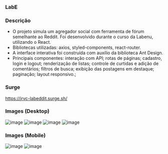 ### LabE

### Descrição
- O projeto simula um agregador social com ferramenta de fórum semelhante ao Reddit. Foi desenvolvido durante o curso da Labenu, utilizando o React.
- Bibliotecas utilizadas: axios, styled-components, react-router.
- A interface interativa foi construída com auxílio da biblioteca Ant Design.
- Principais componentes: interação com API; rotas de páginas; cadastro, login e logout; renderização de listas; controle de curtidas e adição de comentários; filtros de busca; exibição das postagens em destaque; paginação; layout responsivo.;

### Surge
https://jrvc-labeddit.surge.sh/

### Images (Desktop)
![image](https://user-images.githubusercontent.com/80327029/146690282-afc8ea8b-3d52-4442-a180-e853b18ff9a8.png)
![image](https://user-images.githubusercontent.com/80327029/146690288-e5d603e1-9622-4a21-8eff-a2c4d077a085.png)
![image](https://user-images.githubusercontent.com/80327029/146690944-ce359e23-9d4a-470e-b9ce-818ec7d6c0c4.png)
![image](https://user-images.githubusercontent.com/80327029/146690501-f22d5f9b-a484-401b-a14b-ad3f78ae1545.png)

### Images (Mobile) 
![image](https://user-images.githubusercontent.com/80327029/146690966-9d73f5c5-f2f3-487f-890e-c05c2452b1d0.png)
![image](https://user-images.githubusercontent.com/80327029/146691481-e2df3f32-a26e-4634-847c-db311c4802aa.png)
